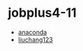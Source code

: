 # jobplus4-11

* [anaconda](https://github.com/eric112233)
* [liuchang123](https://github.com/lxl3385)
